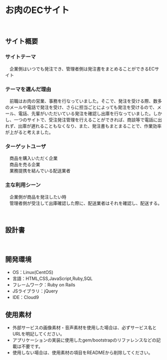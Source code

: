 # お肉のECサイト
​
## サイト概要
### サイトテーマ
<!--何を『目的』とし、どのような『分類』なのかを簡潔に書く-->
　企業側はいつでも発注でき、管理者側は発注書をまとめることができるECサイト
​
### テーマを選んだ理由
<!--なぜこのようなテーマにしたかを説明する-->
​　前職はお肉の営業、事務を行なっていました。そこで、発注を受ける際、数多のメールや電話で発注を受け、さらに担当ごとによっても発注を受けるので、メール、電話、先輩がいただいている発注を確認し出庫を行なっていました。しかし、一つのサイトで、受注発注管理を行えることができれば、商談等で電話に出れず、出庫が遅れることもなくなり、また、発注書もまとまることで、作業効率が上がると考えました。

### ターゲットユーザ
<!--誰に使ってもらうかを具体的に記載する-->
　商品を購入いただく企業</br>
　商品を売る企業</br>
　業務提携を結んでいる配送業者


### 主な利用シーン
<!--どのような時に使うのかの状況を記載すること-->
　企業側が商品を発注したい時</br>
　管理者側が受注して出庫確認した際に、配送業者はそれを確認し、配送する。


​
## 設計書
<!--テーマを設定・提出する時点では不要です-->
​
## 開発環境
- OS：Linux(CentOS)
- 言語：HTML,CSS,JavaScript,Ruby,SQL
- フレームワーク：Ruby on Rails
- JSライブラリ：jQuery
- IDE：Cloud9
​
## 使用素材
- 外部サービスの画像素材・音声素材を使用した場合は、必ずサービス名とURLを明記してください。
- アプリケーションの実装に使用したgem/bootstrapのリファレンスなどの記載は不要です。
- 使用しない場合は、使用素材の項目をREADMEから削除してください。

